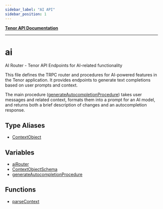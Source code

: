 ```yaml
---
sidebar_label: "AI API"
sidebar_position: 1
---
```


[**Tenor API Documentation**](../README.md)

***

# ai

AI Router - Tenor API Endpoints for AI-related functionality

This file defines the TRPC router and procedures for AI-powered features in the Tenor application.
It provides endpoints to generate text completions based on user prompts and context.

The main procedure ([generateAutocompletionProcedure](variables/generateAutocompletionProcedure.md)) takes user messages and related context,
formats them into a prompt for an AI model, and returns both a brief description
of changes and an autocompletion response.

## Type Aliases

- [ContextObject](type-aliases/ContextObject.md)

## Variables

- [aiRouter](variables/aiRouter.md)
- [ContextObjectSchema](variables/ContextObjectSchema.md)
- [generateAutocompletionProcedure](variables/generateAutocompletionProcedure.md)

## Functions

- [parseContext](functions/parseContext.md)
